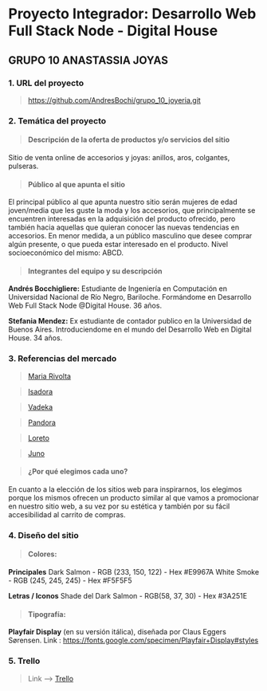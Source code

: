 
# **Proyecto Integrador: Desarrollo Web Full Stack Node - Digital House**
## GRUPO 10 ANASTASSIA JOYAS

### 1. **URL del proyecto**

>https://github.com/AndresBochi/grupo_10_joyeria.git

### 2. **Temática del proyecto**

>#### Descripción de la oferta de productos y/o servicios del sitio
Sitio de venta online de accesorios y joyas: anillos, aros, colgantes, pulseras.

>#### Público al que apunta el sitio
El principal público al que apunta nuestro sitio serán mujeres de edad joven/media que les guste la moda y los accesorios, que principalmente se encuentren interesadas en la adquisición del producto ofrecido, pero también hacia aquellas que quieran conocer las nuevas tendencias en accesorios. En menor medida, a un público masculino que desee comprar algún presente, o que pueda estar interesado en el producto. Nivel socioeconómico del mismo: ABCD.

>#### Integrantes del equipo y su descripción

**Andrés Bocchigliere:**
Estudiante de Ingeniería en Computación en Universidad Nacional de Río Negro, Bariloche. Formándome en Desarrollo Web Full Stack Node @Digital House.  36 años.

**Stefania Mendez:**
Ex estudiante de contador publico en la Universidad de Buenos Aires. Introduciendome en el mundo del Desarrollo Web en Digital House. 34 años.


### 3. **Referencias del mercado**

>[Maria Rivolta](https://www.mariarivolta.com/)

>[Isadora](https://ar.isadoraonline.com/)

>[Vadeka](https://www.vadeka.com.ar/)

>[Pandora](https://www.pandoraoficial.com.ar/)

>[Loreto](https://loretorings.com/)

>[Juno](https://ofelia.com.ar/b/juno-joyeria-artesanal)

>#### ¿Por qué elegimos cada uno?  
En cuanto a la elección de los sitios web para inspirarnos, los elegimos porque los mismos ofrecen un producto similar al que vamos a promocionar en nuestro sitio web, a su vez por su estética y también por su fácil accesibilidad al carrito de compras.


### 4. **Diseño del sitio**

>#### Colores: 
**Principales**
Dark Salmon - RGB (233, 150, 122) - Hex #E9967A
White Smoke - RGB (245, 245, 245) - Hex #F5F5F5
        
**Letras / Iconos**
Shade del Dark Salmon - RGB(58, 37, 30) - Hex #3A251E

>#### Tipografía:
**Playfair Display** (en su versión itálica), diseñada por Claus Eggers Sørensen. 
Link : https://fonts.google.com/specimen/Playfair+Display#styles

### 5. **Trello**

>Link --> [Trello](https://trello.com/b/uq5hfwJp/proyecto-integrador-dh-anastassia-joyas)

